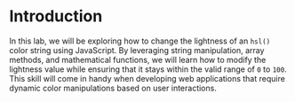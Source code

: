 # Introduction

In this lab, we will be exploring how to change the lightness of an `hsl()` color string using JavaScript. By leveraging string manipulation, array methods, and mathematical functions, we will learn how to modify the lightness value while ensuring that it stays within the valid range of `0` to `100`. This skill will come in handy when developing web applications that require dynamic color manipulations based on user interactions.
